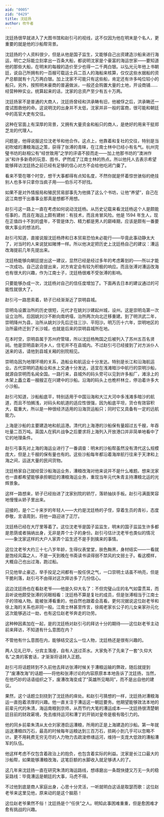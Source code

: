 ```yaml
---
aid: "0005"
zid: "0429"
title: 沈廷扬
author: 吹牛者
---
```


沈廷扬很早就进入了大图书馆和赵引弓的视线，这不仅因为他在明末是个名人，更重要的就是他的沙船帮背景。

沈廷扬的个人资料很少，但是从他是国子监生，又能够自己出资建造沙船来进行海运，明亡之际能立刻拿出一百条大船，都说明沈家是个豪富的海运世家——要知道他的那些大船，在明末的每艘的造价至少也得一二千两白银。以弘光元年他上书朝廷，说自己所拥有的一百艘可载运士兵二百人的海船来核算，仅仅这些水据船的资产总额就有十几万两白银。加上沈家不可能只有这些船，肯定还有许多吨位较小的船只。另外，按照明末豪商的普遍做派，一般还会购置大量的土地，开设商铺……经营种种实业。统算起来的话，沈家的总资产至少有五十万两。

沈廷扬家不是普通的大商人，沈廷扬曾经和洪承畴有旧，他被俘之后，洪承畴还一度试图救他的命。这说明沈的出身并不太低，沈家并非一般的富商，很可能和朝廷中的高官大吏有交往。

这种在官面上有深厚的背景，又拥有大量资金和船只的商人，是绝好的用来干挺郑芝龙的代理人。

问题是，他得说服这位沈老爷和他合作。这点上，他靠着和复社的交往，特别是当初吹嘘的漕粮海运之策，获得了张溥的青睐，在江南士林中已经小有名气。杭州完璧书坊的赵相公有“经世致用”之学的评语不胫而走——加上他那书坊的“澳洲作派”和许多新奇的玩意、图书，俨然成了江南士林的热点。所以他托人去表示希望能够拜访沈廷扬之前已经有足够的信心对方不会给他吃闭门羹了。

看来不管在哪个时空，想干大事都得有点知名度，不然你就是怀着惊世骇俗的绝技别人也多半只拿你当疯子用——伯乐可不好找。

如果不是对外情报局和殖民贸易部事先为他搞了这么个书坊，让他“养望”，自己在这江南想干出番事业那真是想都不用想。

赵引弓这一路上一直在考虑如何说动沈廷杨。从历史记载来看沈廷杨这个人是颇能任事的，而且在海运上颇有建树：有技术，而且肯冒风险。他是 1594 年生人，现在正值四十不到的盛年，不管是体力、精力都是男人的巅峰期，应该是颇有一番要做大事业的想法的。

赵引弓知道，直接说服沈廷杨搀和日本贸易恐怕未必能行——毕竟此事动静太大了，对当时的人来说犹如赌博一样。所以他决定把历史上沈廷杨自己的建议：漕运改海提前几年先提出来。

沈廷杨能够向朝廷提出这一建议，显然已经是经过多年的考虑筹划的——所以才能一次成功。自己这会提出来，对方肯定会有较为积极的响应。而且张溥对漕运改海也有很大的兴趣，作为江南士子，沈廷杨很难不受张溥的影响。

只要能够办成一次，沈廷杨对自己的信任度增加了。下面再去日本的建议通过的可能性就很大了。

赵引弓一路思索着，轿子已经渐渐近了崇明县城。

崇明岛设置治所的历史很短，元代才在姚刘沙建起州城，设州。这是崇明岛第一次设立治所。后因姚刘沙不断向南坍塌，治所两次向北迁移重建。到了明洪武二年，崇明降州为县，治所从姚刘沙先后迁往三沙、平阳沙。明万历十六年，崇明地区的治所最终迁到了长沙城，也就是后来的崇明县城所在地。

在本时空，崇明县属于苏州府管辖，所以沈廷杨殉国之后被列入了苏州五百名贤祠。他是崇明县新河乡人，住宅并不在县城内。不过赵引弓已经接到了对方派仆人送来的话，请他到县城关厢的别院相见。

崇明岛因为地理环境的关系，造船业和航运业十分发达。特别是长江和沿海航运业。古代崇明的造船业和水上交通十分发达，适宜在浅滩暗沙中航行的崇明沙船，就源自崇明而名闻全国。一路行来，县城外的码头旁可以见到许多船厂，滩涂上的木架上矗立着一艘艘正在兴建中的沙船。沿海的码头上也桅杆林立，停泊着许多大小沙船。

赵引弓知道，沙船船底平，特别适用于中国沿海和大江大河中多浅滩多暗沙的航道，而且不怕搁浅，对码头和航道的适应性很强，因为船底平坦，货仓有效容积大，载重大，所以是一种很经济适用的沿海货运船只；同时它又具备有一定的远航能力。

上海是沙船的主要建造地和航运港。清代的上海港的沙船保有量超过五千艘，年吞吐量二百万吨。英国人在鸦片战争之后要求将上海列入开放港口并非简单地看中了它的地理条件。

赵引弓事先对上海的海运业进行了一番调查：明末的沙船帮虽然没有清代这么规模庞大，但是上千艘的保有量也有的。这些沙船每年都沿着海岸航行往来于天津和上海之间，运送大量的民间货物。

沈廷杨家自己就经营沙船海运业务，漕粮改海对他来说并不是什么难题。想来沈家也一直都希望能够承担朝廷的漕粮海运业务，重现当年元代朱青主持漕粮北运的光辉景象。

这样一路想来，轿子已经抬进了沈家别院的轿厅，落轿抽扶手板。赵引弓满面笑容地慢慢从轿子里出来。

迎接的，是个二十来岁的年轻人——大约是沈廷杨的子侄，穿着生员的青衫，态度恭敬，言语周到，将他一路迎进了正厅。

沈廷杨已经在大厅里等着了。这位沈老爷是国子监监生，明末的国子监监生许多都是恩荫或者捐纳出身，无非是弄个士子的身份。赵引弓估计沈老爷也类似的情况——象沈家这样的大户人家弄个监生还不是手到擒来的事情。

这位沈老爷大约三十七八岁年龄，生得仪表堂堂，肤色黝黑，身材结实——一看就是饱经风霜之人，不是一天到晚在书斋读书读得弱不禁风的文弱士子。看这模样，大概自己也出过海，跑过船。

只见他举止豪迈，举手投足之间都有一股任侠之气，一口崇明土话虽不响亮，但是干脆利落，赵引弓不由得对这次拜访多了几份信心。

这边沈廷扬也在看赵老爷——他是久仰大名了：不但完璧山庄的名气如雷贯耳，而且听说他颇受张溥的另眼相看：沈廷杨不算是复社的成员，但是张溥相当于江南士子的领袖人物。能被张溥看重的，他自然也跟着会高看。更何况据说这位赵老爷和徐上海的关系也非同一般。江南士林甚至传言，徐阁老家长公子的儿女亲家孙元化这次能够逃过一劫，也有这位赵老爷奔走的功劳。

这种种因素加在一起，是的沈廷杨对赵引弓的拜访十分的期待——这位赵老爷主动前来拜访，不知道有什么意图在内？

不管他有什么意图在内，能够结交这么一位人物，沈廷杨还是很有兴趣的。

两人见礼已毕，分宾主落座，自有人送过茶水。大家免不了先来了一套“久仰大名”之类的客套话，才渐渐将话转入正题。

赵引弓将话题转到不久前他去拜访张溥时候关于漕粮运输的弊政，随后就提到了“废漕改海”的话题——将他和张溥讨论的内容原原本本地告诉了沈廷扬，当然，在他巧妙的话语组织之下，废漕改海变成了“英雄所见略同”，而不是出自他的建议。

果然，这个话题立刻挠到了沈廷扬的痒处。和赵引弓猜想的一样，沈廷扬对漕粮海运一直抱着浓厚的兴趣。他一直关注于漕运这一朝廷要务。他期望能够效法本地的前辈元代的朱清，海运南粮到京师，从而节约大笔的漕运成本——沈廷扬很清楚朝廷目前的财政窘境，免去维持运河和漕丁的开销对皇帝是极有吸引力的。

他的同乡前辈朱清从太仓刘家港启运漕粮，所用的正是上海建造的沙船。第一年就运送漕粮四万石，最高的时候每年运粮达到三百万石，损耗小到几乎可以忽略不计。更不用耗费无穷无尽的人力物力去疏浚修缮运河，维持一支庞大低效的漕船漕军的队伍。

他这样考虑不仅包含着政治上的抱负，也包含着实际的利益。沈家是长江口最大的沙船帮，如果能够漕粮改海，这笔巨额的水脚收入就足够诱人的了。

这几年来沈廷扬一直在研究朱清的海运路线，想琢磨出一条既快捷又万无一失的稳妥路线：毕竟漕运是朝廷的大事，马虎不得。

不过他到底是商人家庭出身，心思十分灵活，一听就明白这话是取瑟而歌：这位赵老爷来这里见他，原来动的是这个脑筋！

这位赵老爷果然不俗！沈廷扬是个“任侠”之人。明知此事困难重重，但是愈困难才愈有挑战的兴趣。

